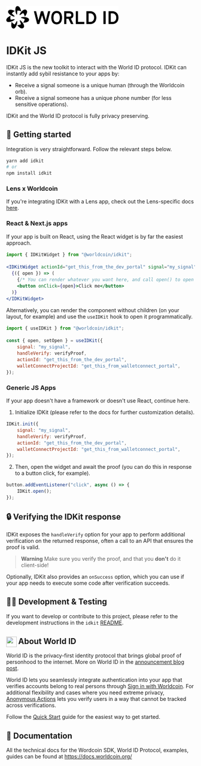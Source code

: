 <img src="https://raw.githubusercontent.com/worldcoin/world-id-js/main/world-id-logo.svg" alt="World ID logo" width="300" />

# IDKit JS

IDKit JS is the new toolkit to interact with the World ID protocol. IDKit can instantly add sybil resistance to your apps by:

-   Receive a signal someone is a unique human (through the Worldcoin orb).
-   Receive a signal someone has a unique phone number (for less sensitive operations).

IDKit and the World ID protocol is fully privacy preserving.

## 🚀 Getting started

Integration is very straightforward. Follow the relevant steps below.

```bash
yarn add idkit
# or
npm install idkit
```

### Lens x Worldcoin

If you're integrating IDKit with a Lens app, check out the Lens-specific docs [here](LENS.md).

### React & Next.js apps

If your app is built on React, using the React widget is by far the easiest approach.

```jsx
import { IDKitWidget } from "@worldcoin/idkit";

<IDKitWidget actionId="get_this_from_the_dev_portal" signal="my_signal" handleVerify={verifyProof}>
  {({ open }) => (
    {/* You can render whatever you want here, and call open() to open the widget */}
    <button onClick={open}>Click me</button>
  )}
</IDKitWidget>
```

Alternatively, you can render the component without children (on your layout, for example) and use the `useIDKit` hook to open it programmatically.

```jsx
import { useIDKit } from "@worldcoin/idkit";

const { open, setOpen } = useIDKit({
	signal: "my_signal",
	handleVerify: verifyProof,
	actionId: "get_this_from_the_dev_portal",
	walletConnectProjectId: "get_this_from_walletconnect_portal",
});
```

### Generic JS Apps

If your app doesn't have a framework or doesn't use React, continue here.

1. Initialize IDKit (please refer to the docs for further customization details).

```js
IDKit.init({
	signal: "my_signal",
	handleVerify: verifyProof,
	actionId: "get_this_from_the_dev_portal",
	walletConnectProjectId: "get_this_from_walletconnect_portal",
});
```

2. Then, open the widget and await the proof (you can do this in response to a button click, for example).

```js
button.addEventListener("click", async () => {
	IDKit.open();
});
```

## 🔒 Verifying the IDKit response

IDKit exposes the `handleVerify` option for your app to perform additional verification on the returned response, often a call to an API that ensures the proof is valid.

> **Warning** Make sure you verify the proof, and that you **don't** do it client-side!

Optionally, IDKit also provides an `onSuccess` option, which you can use if your app needs to execute some code after verification succeeds.

## 🧑‍💻 Development & Testing

If you want to develop or contribute to this project, please refer to the development instructions in the `idkit` [README](/idkit/README.md).

<!-- WORLD-ID-SHARED-README-TAG:START - Do not remove or modify this section directly -->
<!-- The contents of this file are inserted to all World ID repositories to provide general context on World ID. -->

## <img align="left" width="28" height="28" src="https://raw.githubusercontent.com/worldcoin/world-id-docs/main/public/images/shared-readme/readme-world-id.png" alt="" style="margin-right: 0; padding-right: 4px;" /> About World ID

World ID is the privacy-first identity protocol that brings global proof of personhood to the internet. More on World ID in the [announcement blog post](https://worldcoin.org/blog/announcements/introducing-world-id-and-sdk).

World ID lets you seamlessly integrate authentication into your app that verifies accounts belong to real persons through [Sign in with Worldcoin](https://docs.worldcoin.org/id/sign-in). For additional flexibility and cases where you need extreme privacy, [Anonymous Actions](https://docs.worldcoin.org/id/anonymous-actions) lets you verify users in a way that cannot be tracked across verifications.

Follow the [Quick Start](https://docs.worldcoin.org/quick-start) guide for the easiest way to get started.

## 📄 Documentation

All the technical docs for the Wordcoin SDK, World ID Protocol, examples, guides can be found at https://docs.worldcoin.org/

<a href="https://docs.worldcoin.org">
  <p align="center">
    <picture align="center">
      <source media="(prefers-color-scheme: dark)" srcset="https://raw.githubusercontent.com/worldcoin/world-id-docs/main/public/images/shared-readme/visit-documentation-dark.png" height="50px" />
      <source media="(prefers-color-scheme: light)" srcset="https://raw.githubusercontent.com/worldcoin/world-id-docs/main/public/images/shared-readme/visit-documentation-light.png" height="50px" />
      <img />
    </picture>
  </p>
</a>

<!-- WORLD-ID-SHARED-README-TAG:END -->

[docs]: https://docs.worldcoin.org/js
